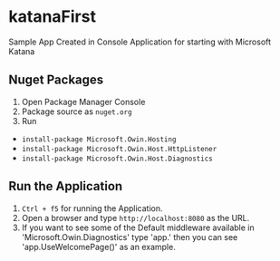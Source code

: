 # katanaFirst
Sample App Created in Console Application for starting with Microsoft Katana

## Nuget Packages
1. Open Package Manager Console
2. Package source as `nuget.org`
3. Run 
  * `install-package Microsoft.Owin.Hosting`
  * `install-package Microsoft.Owin.Host.HttpListener`
  * `install-package Microsoft.Owin.Host.Diagnostics`


## Run the Application
1. `Ctrl + f5` for running the Application.
2. Open a browser and type `http://localhost:8080` as the URL.
3. If you want to see some of the Default middleware available in 'Microsoft.Owin.Diagnostics' type 'app.' then you can see 'app.UseWelcomePage()' as an example. 
